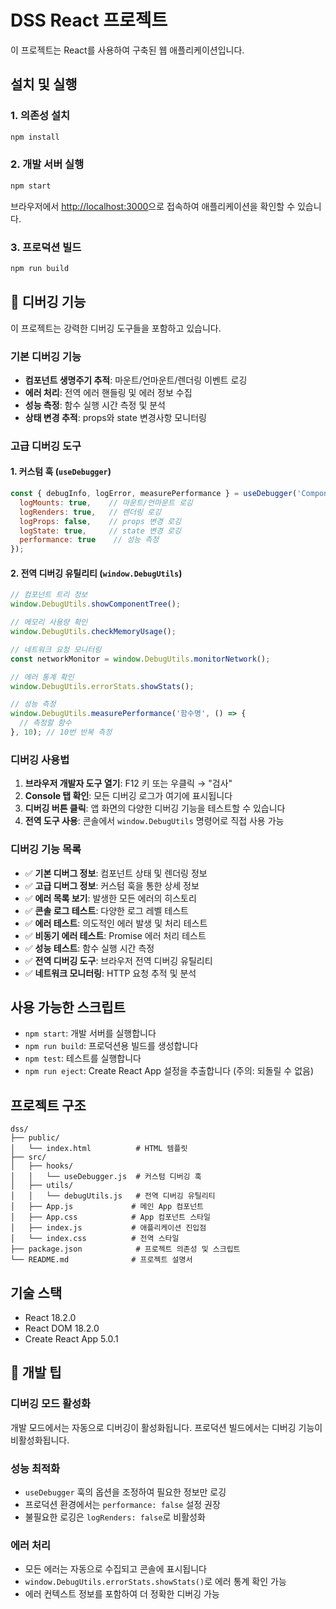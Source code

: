 # DSS React 프로젝트

이 프로젝트는 React를 사용하여 구축된 웹 애플리케이션입니다.

## 설치 및 실행

### 1. 의존성 설치
```bash
npm install
```

### 2. 개발 서버 실행
```bash
npm start
```

브라우저에서 [http://localhost:3000](http://localhost:3000)으로 접속하여 애플리케이션을 확인할 수 있습니다.

### 3. 프로덕션 빌드
```bash
npm run build
```

## 🐛 디버깅 기능

이 프로젝트는 강력한 디버깅 도구들을 포함하고 있습니다.

### 기본 디버깅 기능

- **컴포넌트 생명주기 추적**: 마운트/언마운트/렌더링 이벤트 로깅
- **에러 처리**: 전역 에러 핸들링 및 에러 정보 수집
- **성능 측정**: 함수 실행 시간 측정 및 분석
- **상태 변경 추적**: props와 state 변경사항 모니터링

### 고급 디버깅 도구

#### 1. 커스텀 훅 (`useDebugger`)
```javascript
const { debugInfo, logError, measurePerformance } = useDebugger('ComponentName', {
  logMounts: true,    // 마운트/언마운트 로깅
  logRenders: true,   // 렌더링 로깅
  logProps: false,    // props 변경 로깅
  logState: true,     // state 변경 로깅
  performance: true    // 성능 측정
});
```

#### 2. 전역 디버깅 유틸리티 (`window.DebugUtils`)
```javascript
// 컴포넌트 트리 정보
window.DebugUtils.showComponentTree();

// 메모리 사용량 확인
window.DebugUtils.checkMemoryUsage();

// 네트워크 요청 모니터링
const networkMonitor = window.DebugUtils.monitorNetwork();

// 에러 통계 확인
window.DebugUtils.errorStats.showStats();

// 성능 측정
window.DebugUtils.measurePerformance('함수명', () => {
  // 측정할 함수
}, 10); // 10번 반복 측정
```

### 디버깅 사용법

1. **브라우저 개발자 도구 열기**: F12 키 또는 우클릭 → "검사"
2. **Console 탭 확인**: 모든 디버깅 로그가 여기에 표시됩니다
3. **디버깅 버튼 클릭**: 앱 화면의 다양한 디버깅 기능을 테스트할 수 있습니다
4. **전역 도구 사용**: 콘솔에서 `window.DebugUtils` 명령어로 직접 사용 가능

### 디버깅 기능 목록

- ✅ **기본 디버그 정보**: 컴포넌트 상태 및 렌더링 정보
- ✅ **고급 디버그 정보**: 커스텀 훅을 통한 상세 정보
- ✅ **에러 목록 보기**: 발생한 모든 에러의 히스토리
- ✅ **콘솔 로그 테스트**: 다양한 로그 레벨 테스트
- ✅ **에러 테스트**: 의도적인 에러 발생 및 처리 테스트
- ✅ **비동기 에러 테스트**: Promise 에러 처리 테스트
- ✅ **성능 테스트**: 함수 실행 시간 측정
- ✅ **전역 디버깅 도구**: 브라우저 전역 디버깅 유틸리티
- ✅ **네트워크 모니터링**: HTTP 요청 추적 및 분석

## 사용 가능한 스크립트

- `npm start`: 개발 서버를 실행합니다
- `npm run build`: 프로덕션용 빌드를 생성합니다
- `npm test`: 테스트를 실행합니다
- `npm run eject`: Create React App 설정을 추출합니다 (주의: 되돌릴 수 없음)

## 프로젝트 구조

```
dss/
├── public/
│   └── index.html          # HTML 템플릿
├── src/
│   ├── hooks/
│   │   └── useDebugger.js  # 커스텀 디버깅 훅
│   ├── utils/
│   │   └── debugUtils.js   # 전역 디버깅 유틸리티
│   ├── App.js             # 메인 App 컴포넌트
│   ├── App.css            # App 컴포넌트 스타일
│   ├── index.js           # 애플리케이션 진입점
│   └── index.css          # 전역 스타일
├── package.json            # 프로젝트 의존성 및 스크립트
└── README.md              # 프로젝트 설명서
```

## 기술 스택

- React 18.2.0
- React DOM 18.2.0
- Create React App 5.0.1

## 🚀 개발 팁

### 디버깅 모드 활성화
개발 모드에서는 자동으로 디버깅이 활성화됩니다. 프로덕션 빌드에서는 디버깅 기능이 비활성화됩니다.

### 성능 최적화
- `useDebugger` 훅의 옵션을 조정하여 필요한 정보만 로깅
- 프로덕션 환경에서는 `performance: false` 설정 권장
- 불필요한 로깅은 `logRenders: false`로 비활성화

### 에러 처리
- 모든 에러는 자동으로 수집되고 콘솔에 표시됩니다
- `window.DebugUtils.errorStats.showStats()`로 에러 통계 확인 가능
- 에러 컨텍스트 정보를 포함하여 더 정확한 디버깅 가능
